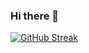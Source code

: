 ### Hi there 👋

[![GitHub Streak](https://streak-stats.demolab.com?user=PancakeProgrammer-bit&theme=dark&exclude_days=Sun)](https://git.io/streak-stats)
